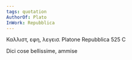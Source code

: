 ```yaml
---
tags: quotation
AuthorOf: Plato
InWork: Repubblica
---
```


Καλλιστ, εφη, λεγεισ.
Platone Repubblica 525 C

Dici cose bellissime, ammise

